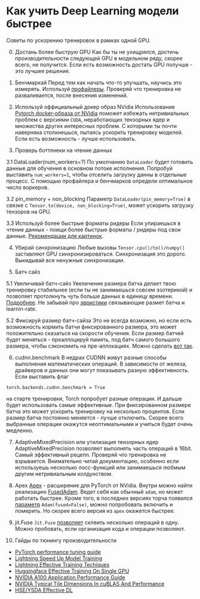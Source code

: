 #  Как учить Deep Learning модели быстрее

Советы по ускорению тренировок в рамках одной GPU.

0. Достань более быструю GPU
Как бы ты не ухищрялся, достичь производительности следующей GPU в модельном ряду, скорее всего, не получится.
Если есть возможность достать GPU получше - это лучшее решение.

1. Бенчмаркай
Перед тем как начать что-то улучшать, научись это измерять.
Используй [профайлеры](https://pytorch.org/tutorials/recipes/recipes/benchmark.html).
Проверяй что тренировка не разваливается, после внесения изменений.

2. Используй оффициальный докер образ NVidia
Использование [Pytorch docker-образа от NVidia](https://catalog.ngc.nvidia.com/orgs/nvidia/containers/pytorch) поможет избежать нетривиальных проблем с версиями `CUDA`, неработающих тензорных ядер и множества других интересных проблем. C которыми ты почти наверняка столкнешься, пытаясь ускорить тренировку моделей. Если есть возможность - лучше использовать.

3. Проверь боттлнеки на чтение данных

3.1 DataLoader(num_workers=?)
По умолчанию `DataLoader` будет готовить данные для обучения в основном потоке исполнения.
Попробуй выставить `num_workers=1`, чтобы отселить загрузку данны в отдельные процесс.
С помощью профайлера и бенчмарков определи оптимальное число воркеров. 

3.2 pin_memory + non_blocking
Параметр `DataLoader(pin_memory=True)` в связке с `Tensor.to(device, non_blocking=True)`, может ускорить загрузку тензоров на GPU.

3.3 Используй более быстрые форматы ридеры
Если упираешься в чтение данных - поищи более быстрые форматы / ридеры под свои данные. [Рекомендации для картинок](https://fastai1.fast.ai/performance.html#faster-image-processing).

4. Убирай синхронизацию
Любые вызовы `Tensor.cpu()/to()/numpy()` заставляют GPU синхронизироваться. Синхронизация это дорого.
Выкидывай все ненужные синхронизации.

5. Батч сайз

5.1 Увеличивай батч-сайз
Увеличение размера батча делает твою тренировку стабильнее (если ты не занимаешься совсем эзотерикой) и позволяет протолкнуть чуть больше данных в единицу времени. [Подробнее](https://docs.nvidia.com/deeplearning/performance/dl-performance-fully-connected/index.html#batch-size). Не забывай про [эвристики](https://stackoverflow.com/a/53046624) связывающие размет батча и learnin-rate.

5.2 Фиксируй размер батч-сайза
Это не всегда возможно, но если есть возможность кормить батчи фиксированного размера, это может положительно сказаться на скорости обучения.
Если размер батчей будет меняться - преаллоцируй память, под батч самого большого размера, чтобы сэкономить на пре-аллокациях.
Можно сделать [вот так](https://fastai1.fast.ai/performance.html#faster-image-processing).

6. cudnn.benchmark
В недрах CUDNN живут разные способы выполнения математических операций.
В зависимости от железа, драйверов и данных они могут показывать разную эффективность.
Если выставить флаг
```
torch.backends.cudnn.benchmark = True
```
на старте тренировки, Torch попробует разные операции. И дальше будет использовать самые эффективные.
При фиксированном размере батча это может ускорить тренировку на несколько процентов.
Если размер батча постоянно меняется - лучше отключить. Скорее всего выбранные операции окажутся неоптимальными и учиться будет очень медленно.

7. AdaptiveMixedPrecision или утилизация тензорных ядер
AdaptiveMixedPrecision позволяет выполнять часть операций в 16bit.
Самый эффективный рецепn.
Проверяй что тренировка не взрывается. Внимательно читай документацию, особенно если используешь несколько лосс-функций или занимаешься любмым другим нетривиальным колдунством.

8. Apex
[Apex](https://nvidia.github.io/apex/index.html) - расширение для PyTorch от NVidia.
Внутри можно найти реализацию [FusedAdam](https://nvidia.github.io/apex/optimizers.html). Ведет себя как обычный `adam`, но может работать быстрее.
Кроме того, в последних версиях торча появился [параметр](https://pytorch.org/docs/stable/generated/torch.optim.Adam.html) `Adam(fused=False)`, можно попробовать включить и померить. Но скорее всего версия из `apex` окажется быстрее.

9. jit.Fuse
`Jit.Fuse` [позволяет](https://pytorch.org/tutorials/recipes/recipes/tuning_guide.html#fuse-pointwise-operations) склеить несколько операций в одну.
Можно пробовать, если организация кода и операции позволяют.

10. Гайды по тюнингу производительности
- [PyTorch performance tuning guide](https://pytorch.org/tutorials/recipes/recipes/tuning_guide.html)
- [Lightning Speed Up Model Training](https://pytorch-lightning.readthedocs.io/en/stable/guides/speed.html#set-grads-to-none)
- [Lightning Effective Training Techiques](https://pytorch-lightning.readthedocs.io/en/stable/advanced/training_tricks.html)
- [Huggingface Effective Training On Single GPU](https://huggingface.co/docs/transformers/perf_train_gpu_one)
- [NVIDIA A100 Application Performance Guide](https://www.nvidia.com/content/dam/en-zz/Solutions/Data-Center/tesla-product-literature/v100-application-performance-guide.pdf)
- [NVIDIA Typical Tile Dimensions In cuBLAS And Performance](https://www.nvidia.com/content/dam/en-zz/Solutions/Data-Center/tesla-product-literature/v100-application-performance-guide.pdf)
- [HSE/YSDA Effective DL](https://github.com/mryab/efficient-dl-systems/tree/main/)


